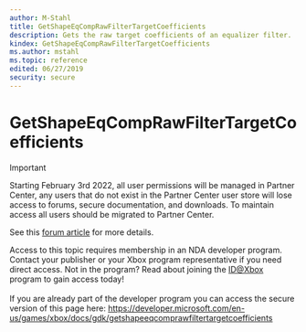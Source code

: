 ```yaml
---
author: M-Stahl
title: GetShapeEqCompRawFilterTargetCoefficients
description: Gets the raw target coefficients of an equalizer filter.
kindex: GetShapeEqCompRawFilterTargetCoefficients
ms.author: mstahl
ms.topic: reference
edited: 06/27/2019
security: secure
---
```


# GetShapeEqCompRawFilterTargetCoefficients
> [!IMPORTANT]
> Starting February 3rd 2022, all user permissions will be managed in Partner Center, any users that do not exist in the Partner Center user store will lose access to forums, secure documentation, and downloads. To maintain access all users should be migrated to Partner Center. <p></p>See this <a href="https://forums.xboxlive.com/articles/132187/breaking-change-user-access-for-forums-secure-docu.html">forum article</a> for more details.  

 Access to this topic requires membership in an NDA developer program. Contact your publisher or your Xbox program representative if you need direct access. Not in the program? Read about joining the <a href="https://www.xbox.com/Developers/id">ID@Xbox</a> program to gain access today!  <br/><br/>If you are already part of the developer program you can access the secure version of this page here: <a target="_blank" href="https://developer.microsoft.com/en-us/games/xbox/docs/gdk/getshapeeqcomprawfiltertargetcoefficients">https://developer.microsoft.com/en-us/games/xbox/docs/gdk/getshapeeqcomprawfiltertargetcoefficients</a>